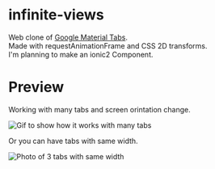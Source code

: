 # infinite-views

Web clone of [Google Material Tabs](https://material.io/guidelines/components/tabs.html). <br>
Made with requestAnimationFrame and CSS 2D transforms. <br>
I'm planning to make an ionic2 Component. <br>

# Preview

Working with many tabs and screen orintation change. <br>

![Gif to show how it works with many tabs](http://i.imgur.com/LQjH2uQ.gifv)

Or you can have tabs with same width. <br>

![Photo of 3 tabs with same width](http://i.imgur.com/ZOWYl2v.png)